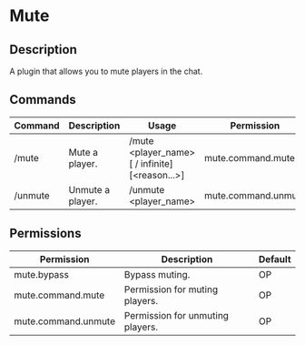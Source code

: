 # Mute
## Description

A plugin that allows you to mute players in the chat.

## Commands

| Command | Description      | Usage                                                    | Permission          |
| ------- | ---------------- | -------------------------------------------------------- | ------------------- |
| /mute   | Mute a player.   | /mute <player_name> [<minutes> / infinite] [<reason...>] | mute.command.mute   |
| /unmute | Unmute a player. | /unmute <player_name>                                    | mute.command.unmute |

## Permissions

| Permission          | Description                      | Default |
| ------------------- | -------------------------------- | ------- |
| mute.bypass         | Bypass muting.                   | OP      |
| mute.command.mute   | Permission for muting players.   | OP      |
| mute.command.unmute | Permission for unmuting players. | OP      |

